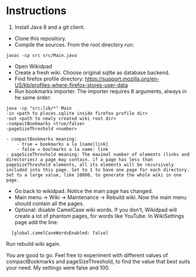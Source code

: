 # Instructions

1. Install Java 8 and a git client.
- Clone this repository.
- Compile the sources. From the root directory run:
```
javac -cp src src/Main.java
```
- Open Wikidpad
- Create a fresh wiki. Choose original sqlite as database backend.
- Find firefox profile directory: https://support.mozilla.org/en-US/kb/profiles-where-firefox-stores-user-data
- Run bookmarks importer. The importer requires 8 arguments, always in he same order:
```
java -cp "src;lib/*" Main
-in <path to places.sqlite inside firefox profile dir>
-out <path to newly created wiki root dir>
-compactBookmarks <true/false> 
-pageSizeThreshold <number>
```
	- compactBookmarks meaning: 
		- true = bookmarks a la [name|link]
     	- false = boolmarks a la name: link
 	- pageSizeThreshold meaning: The maximal number of elements (links and directories) a page may contain. if a page has less than pageSizeThreshold elements, all its elements will be recursively included into this page. Set to 1 to have one page for each directory. Set to a large value, like 10000, to generate the whole wiki in one page.

- Go back to wikidpad. Notice the main page has changed.
- Main menu -> Wiki -> Maintenance -> Rebuild wiki. Now the main menu should contain all the pages.
- Optional: disable CamelCase wiki words. If you don't, Wikidpad will create a lot of phantom pages, for words like YouTube.
      In WikiSettings page add the line:      
```      
  [global.camelCaseWordsEnabled: false]
```
Run rebuild wiki again.
            

You are good to go. Feel free to experiment with different values of compactBookmarks and pageSizeThreshold, to find the value that best suits your need. My settings were false and 100.
